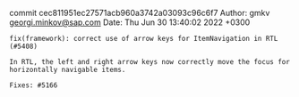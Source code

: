 commit cec811951ec27571acb960a3742a03093c96c6f7
Author: gmkv <georgi.minkov@sap.com>
Date:   Thu Jun 30 13:40:02 2022 +0300

    fix(framework): correct use of arrow keys for ItemNavigation in RTL (#5408)
    
    In RTL, the left and right arrow keys now correctly move the focus for
    horizontally navigable items.
    
    Fixes: #5166
